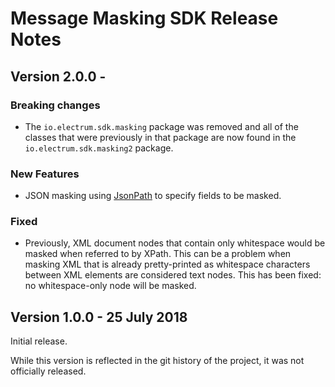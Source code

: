 # Message Masking SDK Release Notes

## Version 2.0.0 - <!--Insert date of release here-->

### Breaking changes

* The `io.electrum.sdk.masking` package was removed and all of the classes that were previously in that package are now
found in the `io.electrum.sdk.masking2` package. 

### New Features

* JSON masking using [JsonPath](https://github.com/json-path/JsonPath) to specify fields to be masked.

### Fixed

* Previously, XML document nodes that contain only whitespace would be masked when referred to by XPath. This can be a 
problem when masking XML that is already pretty-printed as whitespace characters between XML elements are considered 
text nodes. This has been fixed: no whitespace-only node will be masked.  

## Version 1.0.0 - 25 July 2018

Initial release. 

While this version is reflected in the git history of the project, it was not officially released. 
